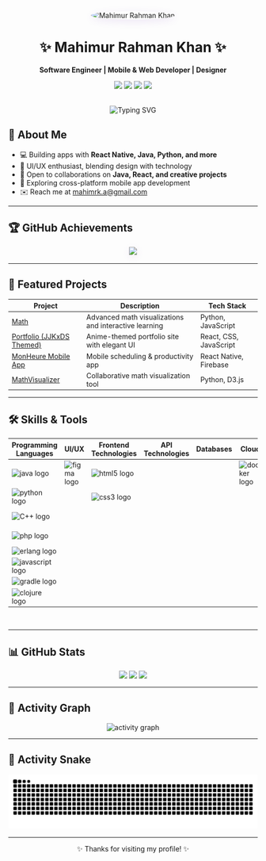 <!-- 🌟 Profile Banner -->
<p align="center">
  <img src="https://github.com/mahimrahman.png" alt="Mahimur Rahman Khan" width="140" style="border-radius:50%; box-shadow: 0 4px 16px rgba(127,63,191,0.12);" />
</p>

<h1 align="center">✨ Mahimur Rahman Khan ✨</h1>
<p align="center"><b>Software Engineer | Mobile & Web Developer | Designer</b></p>

<!-- Social/Contact -->
<p align="center">
  <a href="mailto:mahimrk.a@gmail.com"><img src="https://img.shields.io/badge/Email-EA4335?style=for-the-badge&logo=gmail&logoColor=white" /></a>
  <a href="https://www.linkedin.com/in/mahimurrahman-khan/"><img src="https://img.shields.io/badge/LinkedIn-0077B5?style=for-the-badge&logo=linkedin&logoColor=white" /></a>
  <a href="https://www.facebook.com/mahimrahman.khan"><img src="https://img.shields.io/badge/Facebook-1877F2?style=for-the-badge&logo=facebook&logoColor=white" /></a>
  <a href="https://www.behance.net/mahimrahman"><img src="https://img.shields.io/badge/Behance-1769FF?style=for-the-badge&logo=behance&logoColor=white" /></a>
</p>
<br />

<!-- About Me -->
<div align="center">
  <img src="https://readme-typing-svg.demolab.com?font=Fira+Code&duration=3000&pause=1000&color=7F3FBF&center=true&vCenter=true&width=380&height=50&lines=Mobile+App+Developer;Web+Engineer;UI%2FUX+Designer;Open+Source+Contributor;Anime+Fan+%F0%9F%8E%A8" alt="Typing SVG" />
</div>

## 🚀 About Me
- 💻 Building apps with **React Native, Java, Python, and more**
- 🎨 UI/UX enthusiast, blending design with technology
- 🤝 Open to collaborations on **Java, React, and creative projects**
- 📱 Exploring cross-platform mobile app development
- ✉️ Reach me at [mahimrk.a@gmail.com](mailto:mahimrk.a@gmail.com)

---

## 🏆 GitHub Achievements
<p align="center">
  <img src="https://github-profile-trophy.vercel.app/?username=mahimrahman&theme=onestar&title=Stars,Followers,Commit,Repositories" style="box-shadow: 0 4px 16px rgba(127,63,191,0.09);" />
</p>

---

## 📂 Featured Projects
<table align="center">
  <thead>
    <tr>
      <th>Project</th>
      <th>Description</th>
      <th>Tech Stack</th>
    </tr>
  </thead>
  <tbody>
    <tr>
      <td><a href="https://github.com/mahimrahman/Math">Math</a></td>
      <td>Advanced math visualizations and interactive learning</td>
      <td>Python, JavaScript</td>
    </tr>
    <tr>
      <td><a href="https://github.com/mahimrahman/Portfolio-JJKxDS-Themed">Portfolio (JJKxDS Themed)</a></td>
      <td>Anime-themed portfolio site with elegant UI</td>
      <td>React, CSS, JavaScript</td>
    </tr>
    <tr>
      <td><a href="https://github.com/mahimrahman/MonHeure-Mobile-App">MonHeure Mobile App</a></td>
      <td>Mobile scheduling & productivity app</td>
      <td>React Native, Firebase</td>
    </tr>
    <tr>
      <td><a href="https://github.com/Iktisad/MathVisualizer">MathVisualizer</a></td>
      <td>Collaborative math visualization tool</td>
      <td>Python, D3.js</td>
    </tr>
  </tbody>
</table>

---

## 🛠️ Skills & Tools

<!-- Your original skill table below -->
<table>
  <thead>
    <tr>
      <th>Programming Languages</th>
      <th>UI/UX</th>
      <th>Frontend Technologies</th>
      <th>API Technologies</th>
      <th>Databases</th>
      <th>Cloud</th>
      <th>Mobile Development</th>
      <th>Tools</th>
      <th>Graphics/3D Design</th>
    </tr>
  </thead>
  <tbody>
    <tr>
      <td><img src="https://cdn.jsdelivr.net/gh/devicons/devicon/icons/java/java-original.svg" height="40" alt="java logo"  /></td>
      <td><img src="https://cdn.jsdelivr.net/gh/devicons/devicon/icons/figma/figma-original.svg" height="40" alt="figma logo"  /></td>
      <td><img src="https://cdn.jsdelivr.net/gh/devicons/devicon/icons/html5/html5-original.svg" height="40" alt="html5 logo"  /></td>
      <td></td>
      <td></td>
      <td><img src="https://cdn.jsdelivr.net/gh/devicons/devicon/icons/docker/docker-original.svg" height="40" alt="docker logo"  /></td>
      <td>  <img src="https://cdn.jsdelivr.net/gh/devicons/devicon/icons/android/android-original.svg" height="40" alt="android logo"  /></td>
      <td><img src="https://cdn.jsdelivr.net/gh/devicons/devicon@latest/icons/latex/latex-original.svg" height="40" alt="Latex" /></td>
      <td><img src="https://cdn.jsdelivr.net/gh/devicons/devicon/icons/illustrator/illustrator-plain.svg" height="40" alt="illustrator logo"  /></td>
    </tr>
    <tr>
      <td><img src="https://cdn.jsdelivr.net/gh/devicons/devicon/icons/python/python-original.svg" height="40" alt="python logo"  /></td>
      <td></td>
      <td><img src="https://cdn.jsdelivr.net/gh/devicons/devicon/icons/css3/css3-original.svg" height="40" alt="css3 logo"  /></td>
      <td></td>
      <td></td>
      <td></td>
      <td>  <img src="https://cdn.jsdelivr.net/gh/devicons/devicon/icons/androidstudio/androidstudio-original.svg" height="40" alt="androidstudio logo"  /></td>
      <td></td>
      <td> <img src="https://cdn.jsdelivr.net/gh/devicons/devicon/icons/photoshop/photoshop-plain.svg" height="40" alt="photoshop logo"  /></td>
    </tr>
    <tr>
      <td><img src="https://cdn.jsdelivr.net/gh/devicons/devicon@latest/icons/cplusplus/cplusplus-original.svg" height="40" alt="C++ logo"/></td>
      <td></td>
      <td></td>
      <td></td>
      <td></td>
      <td></td>
      <td></td>
      <td></td>
      <td>  <img src="https://cdn.jsdelivr.net/gh/devicons/devicon/icons/canva/canva-original.svg" height="40" alt="canva logo" /></td>
    </tr>
    <tr>
      <td><img src="https://cdn.jsdelivr.net/gh/devicons/devicon/icons/php/php-original.svg" height="40" alt="php logo"  /></td>
      <td></td>
      <td></td>
      <td></td>
      <td></td>
      <td></td>
      <td></td>
      <td></td>
      <td> <img src="https://cdn.jsdelivr.net/gh/devicons/devicon/icons/blender/blender-original.svg" height="40" alt="blender logo"  /></td>
    </tr>
    <tr>
      <td><img src="https://cdn.jsdelivr.net/gh/devicons/devicon/icons/erlang/erlang-original.svg" height="40" alt="erlang logo"/></td>
      <td></td>
      <td></td>
      <td></td>
      <td></td>
      <td></td>
      <td></td>
      <td></td>
      <td> <img src="https://cdn.jsdelivr.net/gh/devicons/devicon/icons/maya/maya-original.svg" height="40" alt="maya logo"  /></td>
    </tr>
    <tr>
      <td> <img src="https://cdn.jsdelivr.net/gh/devicons/devicon/icons/javascript/javascript-original.svg" height="40" alt="javascript logo"  /></td>
      <td></td>
      <td></td>
      <td></td>
      <td></td>
      <td></td>
      <td></td>
      <td></td>
      <td> <img src="https://cdn.jsdelivr.net/gh/devicons/devicon/icons/wordpress/wordpress-original.svg" height="40" alt="wordpress logo"  /></td>
    </tr>
    <tr>
      <td> <img src="https://cdn.jsdelivr.net/gh/devicons/devicon/icons/gradle/gradle-original.svg" height="40" alt="gradle logo"  /></td>
      <td></td>
      <td></td>
      <td></td>
      <td></td>
      <td></td>
      <td></td>
      <td></td>
      <td></td>
    </tr>
    <tr>
      <td><img src="https://cdn.jsdelivr.net/gh/devicons/devicon/icons/clojure/clojure-original.svg" height="40" alt="clojure logo"  /></td>
      <td></td>
      <td></td>
      <td></td>
      <td></td>
      <td></td>
      <td></td>
      <td></td>
      <td></td>
    </tr>
  </tbody>
</table>
<br>   

---

## 📊 GitHub Stats

<p align="center">
  <img src="https://github-profile-summary-cards.vercel.app/api/cards/profile-details?username=mahimrahman&theme=radical" />
  <img src="http://github-profile-summary-cards.vercel.app/api/cards/stats?username=mahimrahman&theme=radical" />
  <img src="https://github-readme-streak-stats.herokuapp.com/?user=mahimrahman&theme=radical&border=7F3FBF&background=0D1117" />
</p>

---

## 🌱 Activity Graph

<p align="center">
  <img src="https://github-readme-activity-graph.vercel.app/graph?username=mahimrahman&custom_title=Mahim's%20GitHub%20Activity%20Graph&bg_color=0D1117&color=7F3FBF&line=7F3FBF&point=7F3FBF" alt="activity graph" />
</p>

---

## 🐍 Activity Snake

<p align="center">
  <img src="https://raw.githubusercontent.com/mahimrahman/mahimrahman/output/snake.svg" alt="activity snake" />
</p>

---

<p align="center">✨ Thanks for visiting my profile! ✨</p>
